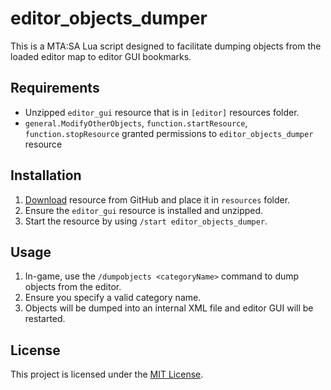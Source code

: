 # editor_objects_dumper

This is a MTA:SA Lua script designed to facilitate dumping objects from the loaded editor map to editor GUI bookmarks.

## Requirements

- Unzipped `editor_gui` resource that is in `[editor]` resources folder.
- `general.ModifyOtherObjects`, `function.startResource`, `function.stopResource` granted permissions to `editor_objects_dumper` resource

## Installation

1. [Download](https://github.com/Luminaire1337/editor_objects_dumper/archive/refs/heads/master.zip) resource from GitHub and place it in `resources` folder.
2. Ensure the `editor_gui` resource is installed and unzipped.
3. Start the resource by using `/start editor_objects_dumper`.

## Usage

1. In-game, use the `/dumpobjects <categoryName>` command to dump objects from the editor.
2. Ensure you specify a valid category name.
3. Objects will be dumped into an internal XML file and editor GUI will be restarted.

## License

This project is licensed under the [MIT License](https://github.com/Luminaire1337/editor_objects_dumper/blob/master/LICENSE).
